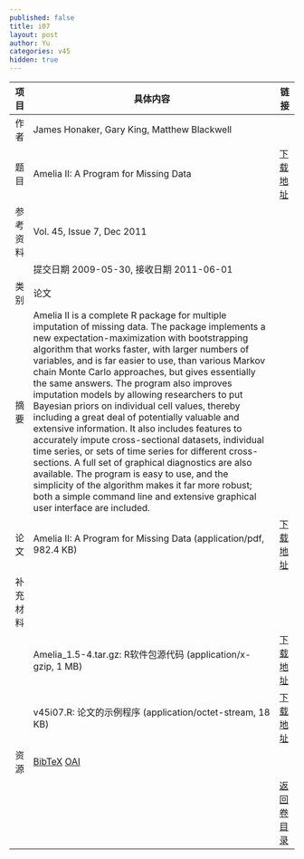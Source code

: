 ```yaml
---
published: false
title: i07
layout: post
author: Yu
categories: v45
hidden: true
---
```


| 项目 | 具体内容 | 链接 |
|---:|---|---|
| 作者 | James Honaker, Gary King, Matthew Blackwell| |
| 题目 |Amelia II: A Program for Missing Data | [下载地址](http://www.jstatsoft.org/v45/i07/paper) |
| 参考资料 |Vol. 45, Issue 7, Dec 2011 | |
| | 提交日期 2009-05-30, 接收日期 2011-06-01| | 
| 类别 | 论文| |
| 摘要 | Amelia II is a complete R package for multiple imputation of missing data. The package implements a new expectation-maximization with bootstrapping algorithm that works faster, with larger numbers of variables, and is far easier to use, than various Markov chain Monte Carlo approaches, but gives essentially the same answers. The program also improves imputation models by allowing researchers to put Bayesian priors on individual cell values, thereby including a great deal of potentially valuable and extensive information. It also includes features to accurately impute cross-sectional datasets, individual time series, or sets of time series for different cross-sections. A full set of graphical diagnostics are also available. The program is easy to use, and the simplicity of the algorithm makes it far more robust; both a simple command line and extensive graphical user interface are included.| |
| 论文 | Amelia II: A Program for Missing Data  (application/pdf, 982.4 KB)| [下载地址](http://www.jstatsoft.org/v45/i07/paper) |
| 补充材料 | | |
| |Amelia_1.5-4.tar.gz: R软件包源代码  (application/x-gzip, 1 MB)|  [下载地址](http://www.jstatsoft.org/v45/i07/supp/1) |
| |v45i07.R: 论文的示例程序  (application/octet-stream, 18 KB)|  [下载地址](http://www.jstatsoft.org/v45/i07/supp/2) |
| 资源 | [BibTeX](http://www.jstatsoft.org/v45/i07/bibtex) [OAI](http://www.jstatsoft.org/oai?verb=GetRecord&identifier=oai.jstatsoft/v45/i07&prefix=oai_dc)| |
| |  | [返回卷目录]({{site.baseurl}}/volume/v45.html) |